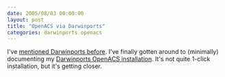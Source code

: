 ```yaml
---
date: 2005/08/03 00:00:00
layout: post
title: "OpenACS via Darwinports"
categories: darwinports openacs
---
```


I've [mentioned Darwinports before](http://kurup.org/blog/2004/03/08/darwinports). I've finally gotten around to (minimally) documenting my [Darwinports OpenACS installation](http://kurup.org/blog/2004/01/10/openacs-darwinports). It's not quite 1-click installation, but it's getting closer.
